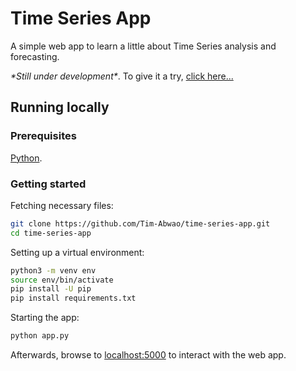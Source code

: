 # Time Series App

A simple web app to learn a little about Time Series analysis and forecasting.

*\*Still under development\**.
To give it a try, [click here...](time-series-app.herokuapp.com)

## Running locally

### Prerequisites

[Python](https://www.python.org).

### Getting started

Fetching necessary files:

```bash
git clone https://github.com/Tim-Abwao/time-series-app.git
cd time-series-app
```

Setting up a virtual environment:

```bash
python3 -m venv env
source env/bin/activate
pip install -U pip
pip install requirements.txt
```

Starting the app:

```bash
python app.py
```

Afterwards, browse to [localhost:5000](https://127.0.0.1:5000) to interact with the web app.
